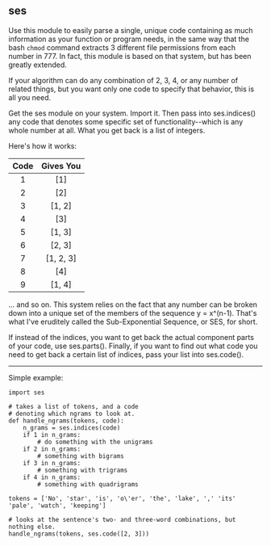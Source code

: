 ses
------

Use this module to easily parse a single, unique 
code containing as much information as your 
function or program needs, in the same way that the 
bash `chmod` command extracts 3 different file
permissions from each number in 777. In fact, this 
module is based on that system, but has been 
greatly extended.  

If your algorithm can do any combination of 2, 3, 4, 
or any number of related things, but you want only 
one code to specify that behavior, this is all 
you need. 

Get the ses module on your system. Import it. 
Then pass into ses.indices() any code that denotes
some specific set of functionality--which is any
whole number at all. What you get back is a list
of integers.

Here's how it works:   

|     Code      |   Gives You      |
|:-------------:|:----------------:|
| 1             |      [1]         |
| 2             |   [2]            |
| 3             |  [1, 2]          |
| 4             |   [3]            |
| 5             |    [1, 3]        |
| 6             |    [2, 3]        |
| 7             |    [1, 2, 3]     |
| 8             |    [4]           |
| 9             |    [1, 4]        |

... and so on. This system relies on the fact that 
any number can be broken down into a unique set of 
the members of the sequence y = x^(n-1). That's what 
I've eruditely called the Sub-Exponential Sequence, 
or SES, for short.

If instead of the indices, you want to get back the
actual component parts of your code, use ses.parts().
Finally, if you want to find out what code you need to 
get back a certain list of indices, pass your list into
ses.code(). 

--------------------------

Simple example:

    import ses
    
    # takes a list of tokens, and a code 
    # denoting which ngrams to look at.
    def handle_ngrams(tokens, code):
        n_grams = ses.indices(code)
        if 1 in n_grams:
            # do something with the unigrams
        if 2 in n_grams:
            # something with bigrams
        if 3 in n_grams:
            # something with trigrams
        if 4 in n_grams:
            # something with quadrigrams
    
    tokens = ['No', 'star', 'is', 'o\'er', 'the', 'lake', ',' 'its' 'pale', 'watch', 'keeping']
    
    # looks at the sentence's two- and three-word combinations, but nothing else.
    handle_ngrams(tokens, ses.code([2, 3]))

